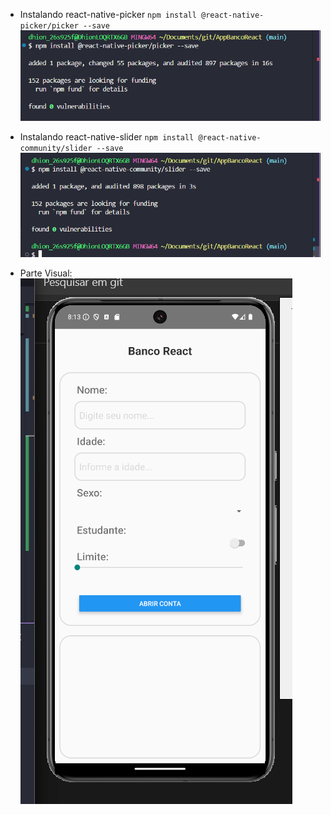 * Instalando react-native-picker
`npm install @react-native-picker/picker --save`
![alt text](image.png)

* Instalando react-native-slider
`npm install @react-native-community/slider --save`
![alt text](image-1.png)

* Parte Visual:
![alt text](image-2.png)